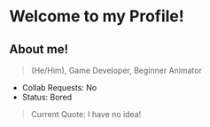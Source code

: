 # Welcome to my Profile!

## About me!
> (He/Him), Game Developer, Beginner Animator

- Collab Requests: No
- Status: Bored

> Current Quote: I have no idea!
